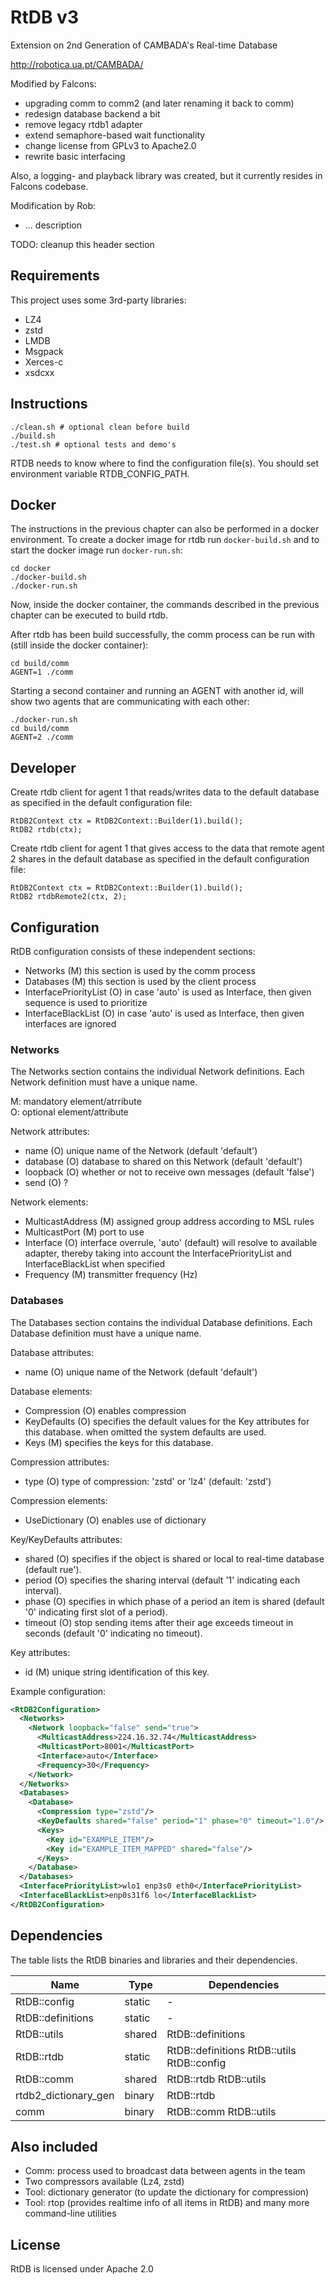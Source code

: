 # RtDB v3

Extension on 2nd Generation of CAMBADA's Real-time Database

http://robotica.ua.pt/CAMBADA/

Modified by Falcons:
- upgrading comm to comm2 (and later renaming it back to comm)
- redesign database backend a bit
- remove legacy rtdb1 adapter
- extend semaphore-based wait functionality
- change license from GPLv3 to Apache2.0
- rewrite basic interfacing

Also, a logging- and playback library was created, but it currently resides in Falcons codebase.

Modification by Rob:
- ... description

TODO: cleanup this header section

## Requirements

This project uses some 3rd-party libraries:
- LZ4
- zstd
- LMDB
- Msgpack
- Xerces-c
- xsdcxx

## Instructions

```
./clean.sh # optional clean before build
./build.sh
./test.sh # optional tests and demo's
```

RTDB needs to know where to find the configuration file(s).
You should set environment variable RTDB_CONFIG_PATH.

## Docker

The instructions in the previous chapter can also be performed in a docker environment. To create a docker image for rtdb run `docker-build.sh` and to start the docker image run `docker-run.sh`:

```
cd docker
./docker-build.sh
./docker-run.sh
```

Now, inside the docker container, the commands described in the previous chapter can be executed to build rtdb.

After rtdb has been build successfully, the comm process can be run with (still inside the docker container):

```
cd build/comm
AGENT=1 ./comm
```

Starting a second container and running an AGENT with another id, will show two agents that are communicating with each other:

```
./docker-run.sh
cd build/comm
AGENT=2 ./comm
```

## Developer

Create rtdb client for agent 1 that reads/writes data to the default database as specified in the default configuration file:

```
RtDB2Context ctx = RtDB2Context::Builder(1).build();
RtDB2 rtdb(ctx);
```

Create rtdb client for agent 1 that gives access to the data that remote agent 2 shares in the default database as specified in the default configuration file:

```
RtDB2Context ctx = RtDB2Context::Builder(1).build();
RtDB2 rtdbRemote2(ctx, 2);
```

## Configuration

RtDB configuration consists of these independent sections:

* Networks              (M) this section is used by the comm process
* Databases             (M) this section is used by the client process
* InterfacePriorityList (O) in case 'auto' is used as Interface, then given sequence is used to prioritize
* InterfaceBlackList    (O) in case 'auto' is used as Interface, then given interfaces are ignored

### Networks

The Networks section contains the individual Network definitions. Each Network definition must have a unique name.

M: mandatory element/atrribute  
O: optional element/attribute

Network attributes:

* name             (O) unique name of the Network (default 'default')
* database         (O) database to shared on this Network (default 'default')
* loopback         (O) whether or not to receive own messages (default 'false')
* send             (O) ?

Network elements:

* MulticastAddress (M) assigned group address according to MSL rules
* MulticastPort    (M) port to use
* Interface        (O) interface overrule, 'auto' (default) will resolve to available adapter, thereby taking into account the InterfacePriorityList and InterfaceBlackList when specified
* Frequency        (M) transmitter frequency (Hz)

### Databases

The Databases section contains the individual Database definitions. Each Database definition must have a unique name.

Database attributes:

* name             (O) unique name of the Network (default 'default')

Database elements:

* Compression      (O) enables compression
* KeyDefaults      (O) specifies the default values for the Key attributes for this database. when omitted the system defaults are used.
* Keys             (M) specifies the keys for this database.

Compression attributes:

* type             (O) type of compression: 'zstd' or 'lz4' (default: 'zstd')

Compression elements:

* UseDictionary    (O) enables use of dictionary

Key/KeyDefaults attributes:

* shared           (O) specifies if the object is shared or local to real-time database (default rue').
* period           (O) specifies the sharing interval (default '1' indicating each interval).
* phase            (O) specifies in which phase of a period an item is shared (default '0' indicating first slot of a period).
* timeout          (O) stop sending items after their age exceeds timeout in seconds (default '0' indicating no timeout).

Key attributes:

* id               (M) unique string identification of this key.

Example configuration:

```xml
<RtDB2Configuration>
  <Networks>
    <Network loopback="false" send="true">
      <MulticastAddress>224.16.32.74</MulticastAddress>
      <MulticastPort>8001</MulticastPort>
      <Interface>auto</Interface>
      <Frequency>30</Frequency>
    </Network>
  </Networks>
  <Databases>
    <Database>
      <Compression type="zstd"/>
      <KeyDefaults shared="false" period="1" phase="0" timeout="1.0"/>
      <Keys>
        <Key id="EXAMPLE_ITEM"/>
        <Key id="EXAMPLE_ITEM_MAPPED" shared="false"/>
      </Keys>
    </Database>
  </Databases>
  <InterfacePriorityList>wlo1 enp3s0 eth0</InterfacePriorityList>
  <InterfaceBlackList>enp0s31f6 lo</InterfaceBlackList>
</RtDB2Configuration>
```

## Dependencies

The table lists the RtDB binaries and libraries and their dependencies.

| Name                 | Type   | Dependencies |
| -------------------- | ------ | - |
| RtDB::config         | static | - |
| RtDB::definitions    | static | - |
| RtDB::utils          | shared | RtDB::definitions |
| RtDB::rtdb           | static | RtDB::definitions RtDB::utils RtDB::config |
| RtDB::comm           | shared | RtDB::rtdb RtDB::utils |
| rtdb2_dictionary_gen | binary | RtDB::rtdb |
| comm                 | binary | RtDB::comm RtDB::utils |

## Also included

- Comm: process used to broadcast data between agents in the team
- Two compressors available (Lz4, zstd)
- Tool: dictionary generator (to update the dictionary for compression)
- Tool: rtop (provides realtime info of all items in RtDB) and many more command-line utilities

## License

RtDB is licensed under Apache 2.0

